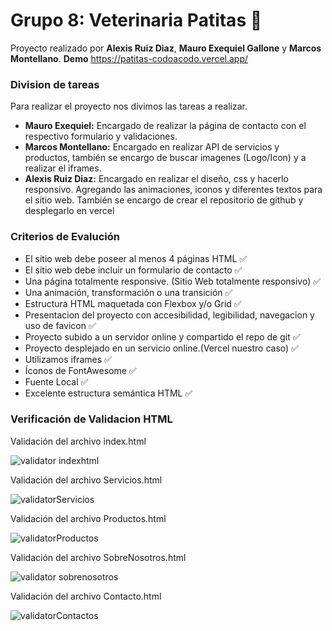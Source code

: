 
# Grupo 8: Veterinaria Patitas 🐾

Proyecto realizado por **Alexis Ruiz Diaz**, **Mauro Exequiel Gallone** y **Marcos Montellano**.
**Demo** https://patitas-codoacodo.vercel.app/

### Division de tareas
Para realizar el proyecto nos divimos las tareas a realizar.
- **Mauro Exequiel:** Encargado de realizar la página de contacto con el respectivo formulario y validaciones.  
- **Marcos Montellano:** Encargado en realizar API de servicios y productos, también se encargo de buscar imagenes (Logo/Icon) y a realizar el iframes.
- **Alexis Ruiz Diaz:** Encargado en realizar el diseño, css y hacerlo responsivo. Agregando las animaciones, iconos y diferentes textos para el sitio web. También se encargo de crear el repositorio de github y desplegarlo en vercel

### Criterios de Evalución
-  El sitio web debe poseer al menos 4 páginas HTML ✅
-  El sitio web debe incluir un formulario de contacto ✅
-  Una página totalmente responsive. (Sitio Web totalmente responsivo) ✅
-  Una animación, transformación o una transición ✅
-  Estructura HTML maquetada con Flexbox y/o Grid ✅
-  Presentacion del proyecto con accesibilidad, legibilidad, navegacion y uso de favicon  ✅
- Proyecto subido a un servidor online y compartido el repo de git ✅
- Proyecto desplejado en un servicio online.(Vercel nuestro caso) ✅
- Utilizamos iframes ✅
- Íconos de FontAwesome ✅
- Fuente Local ✅
- Excelente estructura semántica HTML ✅

### Verificación de Validacion HTML

Validación del archivo index.html

![validator indexhtml](https://github.com/alexis00rod/patitas/assets/106279615/b41db696-50bf-45c4-886a-e62f69e967f8)

Validación del archivo Servicios.html

![validatorServicios](https://github.com/alexis00rod/patitas/assets/106279615/2ac97e14-14d3-4840-ba6a-5d4014b985d0)

Validación del archivo Productos.html

![validatorProductos](https://github.com/alexis00rod/patitas/assets/106279615/d5a1be4c-5566-43c5-b67b-0dfe6d13d0ea)

Validación del archivo SobreNosotros.html

![validator sobrenosotros](https://github.com/alexis00rod/patitas/assets/106279615/cb4e7fb9-162b-471b-9b89-b2c432556832)

Validación del archivo Contacto.html

![validatorContactos](https://github.com/alexis00rod/patitas/assets/106279615/e45150e5-8cfa-41c3-845f-9c0432933b32)
